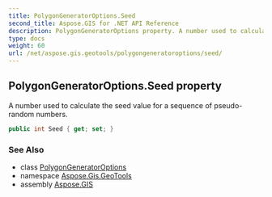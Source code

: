 ```yaml
---
title: PolygonGeneratorOptions.Seed
second_title: Aspose.GIS for .NET API Reference
description: PolygonGeneratorOptions property. A number used to calculate the seed value for a sequence of pseudorandom numbers.
type: docs
weight: 60
url: /net/aspose.gis.geotools/polygongeneratoroptions/seed/
---
```

## PolygonGeneratorOptions.Seed property

A number used to calculate the seed value for a sequence of pseudo-random numbers.

```csharp
public int Seed { get; set; }
```

### See Also

* class [PolygonGeneratorOptions](../)
* namespace [Aspose.Gis.GeoTools](../../polygongeneratoroptions/)
* assembly [Aspose.GIS](../../../)


